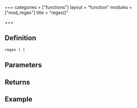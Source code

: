 +++
categories = ["functions"]
layout = "function"
modules = ["mod_regex"]
title = "regex()"

+++

## Definition

    regex ( )

## Parameters

## Returns

## Example
